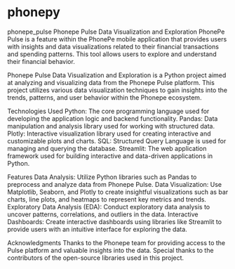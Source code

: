 # phonepy
phonepe_pulse
Phonepe Pulse Data Visualization and Exploration
PhonePe Pulse is a feature within the PhonePe mobile application that provides users with insights and data visualizations related to their financial transactions and spending patterns. This tool allows users to explore and understand their financial behavior.

Phonepe Pulse Data Visualization and Exploration is a Python project aimed at analyzing and visualizing data from the Phonepe Pulse platform. This project utilizes various data visualization techniques to gain insights into the trends, patterns, and user behavior within the Phonepe ecosystem.

Technologies Used
Python: The core programming language used for developing the application logic and backend functionality. Pandas: Data manipulation and analysis library used for working with structured data. Plotly: Interactive visualization library used for creating interactive and customizable plots and charts. SQL: Structured Query Language is used for managing and querying the database. Streamlit: The web application framework used for building interactive and data-driven applications in Python.

Features
Data Analysis: Utilize Python libraries such as Pandas to preprocess and analyze data from Phonepe Pulse. Data Visualization: Use Matplotlib, Seaborn, and Plotly to create insightful visualizations such as bar charts, line plots, and heatmaps to represent key metrics and trends. Exploratory Data Analysis (EDA): Conduct exploratory data analysis to uncover patterns, correlations, and outliers in the data. Interactive Dashboards: Create interactive dashboards using libraries like Streamlit to provide users with an intuitive interface for exploring the data.

Acknowledgments
Thanks to the Phonepe team for providing access to the Pulse platform and valuable insights into the data. Special thanks to the contributors of the open-source libraries used in this project.
